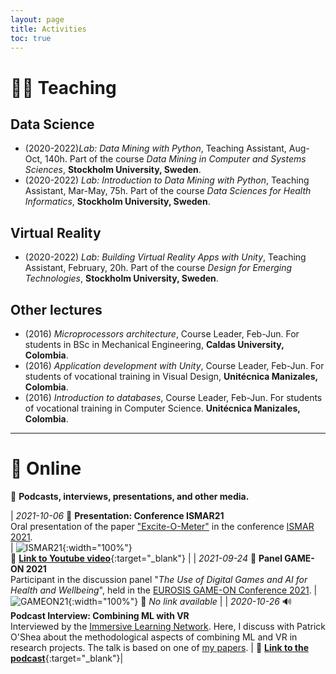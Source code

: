 ```yaml
---
layout: page
title: Activities
toc: true
---
```


# 👨‍🏫 Teaching

## Data Science

- (2020-2022)*Lab: Data Mining with Python*, Teaching Assistant, Aug-Oct, 140h. Part of the course *Data Mining in Computer and Systems Sciences*, **Stockholm University, Sweden**.
- (2020-2022) *Lab: Introduction to Data Mining with Python*, Teaching Assistant, Mar-May, 75h. Part of the course *Data Sciences for Health Informatics*, **Stockholm University, Sweden**.

## Virtual Reality

- (2020-2022) *Lab: Building Virtual Reality Apps with Unity*, Teaching Assistant, February, 20h. Part of the course *Design for Emerging Technologies*, **Stockholm University, Sweden**.

## Other lectures

- (2016) *Microprocessors architecture*, Course Leader, Feb-Jun. For students in BSc in Mechanical Engineering, **Caldas University, Colombia**.
- (2016) *Application development with Unity*, Course Leader, Feb-Jun. For students of vocational training in Visual Design, **Unitécnica Manizales, Colombia**.
- (2016) *Introduction to databases*, Course Leader, Feb-Jun. For students of vocational training in Computer Science. **Unitécnica Manizales, Colombia**.


---

<!--
# 📜 Thesis Supervision


## 2021


- Student, *Thesis title*, MSc.,  Year, University.

---

-->

# 🎦 Online

📡 **Podcasts, interviews, presentations, and other media.**


| *2021-10-06* 🎥 **Presentation: Conference ISMAR21** <br> Oral presentation of the paper ["Excite-O-Meter"]({{site.baseurl}}/projects/ExciteOMeter) in the conference [ISMAR 2021](https://ismar21.org/). <br> | ![ISMAR21]({{site.baseurl}}/assets/img/media/202110ismar.jpg){:width="100%"} <br> 🔗 [**Link to Youtube video**](https://youtu.be/lTfjSNsVGes?t=4326){:target="_blank"} |
| *2021-09-24* 🎤 **Panel GAME-ON 2021** <br> Participant in the discussion panel "*The Use of Digital Games and AI for Health and Wellbeing*", held in the [EUROSIS GAME-ON Conference 2021](https://eurosis.org/conf/gameon/2021/index.html). | ![GAMEON21]({{site.baseurl}}/assets/img/media/202109panelgames4health.jpg){:width="100%"} 🔗 *No link available* |
| *2020-10-26* 🔊 **Podcast Interview: Combining ML with VR**  <br> Interviewed by the [Immersive Learning Network](https://immersivelrn.org/). Here, I discuss with Patrick O'Shea about the methodological aspects of combining ML and VR in research projects. The talk is based on one of [my papers](https://doi.org/10.1145/3389189.3394093). | 🔗 [**Link to the podcast**](https://www.podomatic.com/podcasts/versatilist/episodes/2020-10-25T19_04_00-07_00){:target="_blank"}|
